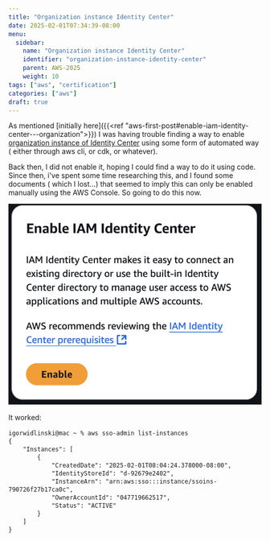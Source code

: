 ```yaml
---
title: "Organization instance Identity Center"
date: 2025-02-01T07:34:39-08:00
menu:
  sidebar:
    name: "Organization instance Identity Center"
    identifier: "organization-instance-identity-center"
    parent: AWS-2025
    weight: 10
tags: ["aws", "certification"]
categories: ["aws"]
draft: true
---
```

As mentioned [initially here]({{<ref "aws-first-post#enable-iam-identity-center---organization">}}) I was having trouble finding a way to enable [organization instance of Identity Center]("https://docs.aws.amazon.com/singlesignon/latest/userguide/organization-instances-identity-center.html") using some form of automated way ( either through aws cli, or cdk, or whatever). 

Back then, I did not enable it, hoping I could find a way to do it using code. Since then, i've spent some time researching this, and I found some documents ( which I lost...) that seemed to imply this can only be enabled manually using the AWS Console. So going to do this now.

![local](enable-org-identity-center.png)

It worked:
```
igorwidlinski@mac ~ % aws sso-admin list-instances
{
    "Instances": [
        {
            "CreatedDate": "2025-02-01T08:04:24.378000-08:00",
            "IdentityStoreId": "d-92679e2402",
            "InstanceArn": "arn:aws:sso:::instance/ssoins-790726f27b17ca0c",
            "OwnerAccountId": "047719662517",
            "Status": "ACTIVE"
        }
    ]
}
```